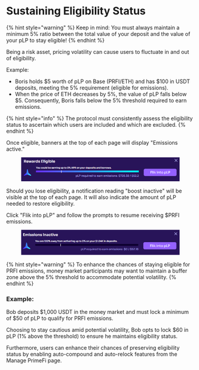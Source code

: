 # Sustaining Eligibility Status

{% hint style="warning" %}
Keep in mind: You must always maintain a minimum 5% ratio between the total value of your deposit and the value of your pLP to stay eligible!
{% endhint %}

Being a risk asset, pricing volatility can cause users to fluctuate in and out of eligibility.

Example:

* Boris holds $5 worth of pLP on Base (PRFI/ETH) and has $100 in USDT deposits, meeting the 5% requirement (eligible for emissions).
* When the price of ETH decreases by 5%, the value of pLP falls below $5. Consequently, Boris falls below the 5% threshold required to earn emissions.

{% hint style="info" %}
The protocol must consistently assess the eligibility status to ascertain which users are included and which are excluded.
{% endhint %}

Once eligible, banners at the top of each page will display "Emissions active."

<figure><img src="../.gitbook/assets/image (122).png" alt=""><figcaption></figcaption></figure>

Should you lose eligibility, a notification reading "boost inactive" will be visible at the top of each page. It will also indicate the amount of pLP needed to restore eligibility.

Click "Flik into pLP" and follow the prompts to resume receiving $PRFI emissions.

<figure><img src="../.gitbook/assets/image (121).png" alt=""><figcaption></figcaption></figure>

{% hint style="warning" %}
To enhance the chances of staying eligible for PRFI emissions, money market participants may want to maintain a buffer zone above the 5% threshold to accommodate potential volatility.
{% endhint %}

### Example:

Bob deposits $1,000 USDT in the money market and must lock a minimum of $50 of pLP to qualify for PRFI emissions.

Choosing to stay cautious amid potential volatility, Bob opts to lock $60 in pLP (1% above the threshold) to ensure he maintains eligibility status.

Furthermore, users can enhance their chances of preserving eligibility status by enabling auto-compound and auto-relock features from the Manage PrimeFi page.
